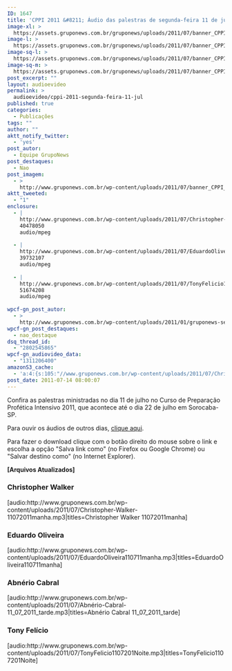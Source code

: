 ```yaml
---
ID: 1647
title: 'CPPI 2011 &#8211; Áudio das palestras de segunda-feira 11 de julho'
image-xl: >
  https://assets.gruponews.com.br/gruponews/uploads/2011/07/banner_CPPI_audios-11.jpg
image-l: >
  https://assets.gruponews.com.br/gruponews/uploads/2011/07/banner_CPPI_audios-11.jpg
image-sq-l: >
  https://assets.gruponews.com.br/gruponews/uploads/2011/07/banner_CPPI_audios-11.jpg
image-sq-m: >
  https://assets.gruponews.com.br/gruponews/uploads/2011/07/banner_CPPI_audios-11-720x307.jpg
post_excerpt: ""
layout: audioevideo
permalink: >
  audioevideo/cppi-2011-segunda-feira-11-jul
published: true
categories:
  - Publicações
tags: ""
author: ""
aktt_notify_twitter:
  - 'yes'
post_autor:
  - Equipe GrupoNews
post_destaques:
  - Nao
post_imagem:
  - >
    http://www.gruponews.com.br/wp-content/uploads/2011/07/banner_CPPI_audios-11.jpg
aktt_tweeted:
  - "1"
enclosure:
  - |
    http://www.gruponews.com.br/wp-content/uploads/2011/07/Christopher-Walker-11072011manha.mp3
    40478050
    audio/mpeg
    
  - |
    http://www.gruponews.com.br/wp-content/uploads/2011/07/EduardoOliveira110711manha.mp3
    39732107
    audio/mpeg
    
  - |
    http://www.gruponews.com.br/wp-content/uploads/2011/07/TonyFelicio1107201Noite.mp3
    51674208
    audio/mpeg
    
wpcf-gn_post_autor:
  - >
    http://www.gruponews.com.br/wp-content/uploads/2011/01/gruponews-setembro-outubro_2010_site.pdf
wpcf-gn_post_destaques:
  - nao_destaque
dsq_thread_id:
  - "2802545865"
wpcf-gn_audiovideo_data:
  - "1311206400"
amazonS3_cache:
  - 'a:4:{s:105:"//www.gruponews.com.br/wp-content/uploads/2011/07/Christopher-Walker-11072011manha.mp3|titles=Christopher";a:1:{s:9:"timestamp";i:1516363727;}s:114:"//www.gruponews.com.br/wp-content/uploads/2011/07/EduardoOliveira110711manha.mp3|titles=EduardoOliveira110711manha";a:1:{s:9:"timestamp";i:1516363727;}s:102:"//www.gruponews.com.br/wp-content/uploads/2011/07/Abnério-Cabral-11_07_2011_tarde.mp3|titles=Abnério";a:1:{s:9:"timestamp";i:1516363727;}s:108:"//www.gruponews.com.br/wp-content/uploads/2011/07/TonyFelicio1107201Noite.mp3|titles=TonyFelicio1107201Noite";a:1:{s:9:"timestamp";i:1516363727;}}'
post_date: 2011-07-14 08:00:07
---
```

Confira as palestras ministradas no dia 11 de julho no Curso de Preparação Profética Intensivo 2011, que acontece até o dia 22 de julho em Sorocaba-SP.

Para ouvir os áudios de outros dias, <a href="http://www.gruponews.com.br/assuntos/publicacoes/audio/cppi2011">clique aqui</a>.

Para fazer o download clique com o botão direito do mouse sobre o link e escolha a opção "Salva link como" (no Firefox ou Google Chrome) ou "Salvar destino como" (no Internet Explorer).

<strong>[Arquivos Atualizados]</strong>
<h3>Christopher Walker</h3>
[audio:http://www.gruponews.com.br/wp-content/uploads/2011/07/Christopher-Walker-11072011manha.mp3|titles=Christopher Walker 11072011manha]
<h3>Eduardo Oliveira</h3>
[audio:http://www.gruponews.com.br/wp-content/uploads/2011/07/EduardoOliveira110711manha.mp3|titles=EduardoOliveira110711manha]
<h3>Abnério Cabral</h3>
[audio:http://www.gruponews.com.br/wp-content/uploads/2011/07/Abnério-Cabral-11_07_2011_tarde.mp3|titles=Abnério Cabral 11_07_2011_tarde]
<h3>Tony Felício</h3>
[audio:http://www.gruponews.com.br/wp-content/uploads/2011/07/TonyFelicio1107201Noite.mp3|titles=TonyFelicio1107201Noite]